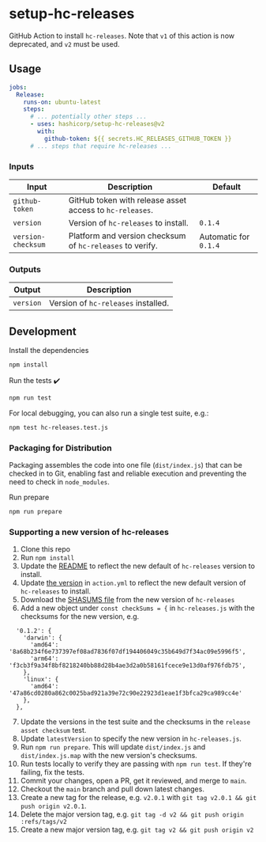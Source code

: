 # setup-hc-releases

GitHub Action to install `hc-releases`. Note that `v1` of this action is now deprecated, and `v2` must be used. 

## Usage

```yaml
jobs:
  Release:
    runs-on: ubuntu-latest
    steps:
      # ... potentially other steps ...
      - uses: hashicorp/setup-hc-releases@v2
        with:
          github-token: ${{ secrets.HC_RELEASES_GITHUB_TOKEN }}
      # ... steps that require hc-releases ...
```

### Inputs

| Input              | Description                                               | Default                |
| ------------------ | --------------------------------------------------------- | ---------------------- |
| `github-token`     | GitHub token with release asset access to `hc-releases`.  |                        |
| `version`          | Version of `hc-releases` to install.                      | `0.1.4`               |
| `version-checksum` | Platform and version checksum of `hc-releases` to verify. | Automatic for `0.1.4` |

### Outputs

| Output    | Description                         |
| --------- | ----------------------------------- |
| `version` | Version of `hc-releases` installed. |

## Development

Install the dependencies

```bash
npm install
```

Run the tests :heavy_check_mark:

```bash
npm run test
```

For local debugging, you can also run a single test suite, e.g.:
```bash
npm test hc-releases.test.js
```

### Packaging for Distribution

Packaging assembles the code into one file (`dist/index.js`) that can be checked in to Git, enabling fast and reliable execution and preventing the need to check in `node_modules`.

Run prepare

```bash
npm run prepare
```

### Supporting a new version of hc-releases

1. Clone this repo
2. Run `npm install`
3. Update the [README](https://github.com/hashicorp/setup-hc-releases/blob/main/README.md) to reflect the new default of `hc-releases` version to install.
4. Update [the version](https://github.com/hashicorp/setup-hc-releases/blob/main/action.yml#L16) in `action.yml` to reflect the new default version of `hc-releases` to install.
5. Download the [SHASUMS file](https://github.com/hashicorp/releases-api/releases) from the new version of `hc-releases`
6. Add a new object under `const checkSums = {` in `hc-releases.js` with the checksums for the new version, e.g. 

```
  '0.1.2': {
    'darwin': {
      'amd64': '8a68b234f6e737397ef08ad7836f07df194406049c35b649d7f34ac09e5996f5',
      'arm64': 'f3cb3f9a34f8bf8218240bb88d28b4ae3d2a0b58161fcece9e13d0af976fdb75',
    },
    'linux': {
      'amd64': '47a86cd0280a862c0025bad921a39e72c90e22923d1eae1f3bfca29ca989cc4e'
    },
  },
```
7. Update the versions in the test suite and the checksums in the `release asset checksum` test.
8. Update `latestVersion` to specify the new version in `hc-releases.js`.
9. Run `npm run prepare`. This will update `dist/index.js` and `dist/index.js.map` with the new version's checksums.
10. Run tests locally to verify they are passing with `npm run test`. If they're failing, fix the tests.
11. Commit your changes, open a PR, get it reviewed, and merge to `main`.
12. Checkout the `main` branch and pull down latest changes.
13. Create a new tag for the release, e.g. `v2.0.1` with `git tag v2.0.1 && git push origin v2.0.1`.
14. Delete the major version tag, e.g. `git tag -d v2 && git push origin :refs/tags/v2`
15. Create a new major version tag, e.g. `git tag v2 && git push origin v2`
